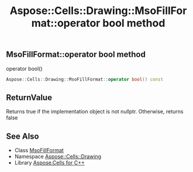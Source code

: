 ﻿---
title: Aspose::Cells::Drawing::MsoFillFormat::operator bool method
linktitle: operator bool
second_title: Aspose.Cells for C++ API Reference
description: 'Aspose::Cells::Drawing::MsoFillFormat::operator bool method. operator bool() in C++.'
type: docs
weight: 400
url: /cpp/aspose.cells.drawing/msofillformat/operator_bool/
---
## MsoFillFormat::operator bool method


operator bool()

```cpp
Aspose::Cells::Drawing::MsoFillFormat::operator bool() const
```


## ReturnValue

Returns true if the implementation object is not nullptr. Otherwise, returns false

## See Also

* Class [MsoFillFormat](../)
* Namespace [Aspose::Cells::Drawing](../../)
* Library [Aspose.Cells for C++](../../../)
